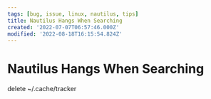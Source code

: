 ```yaml
---
tags: [bug, issue, linux, nautilus, tips]
title: Nautilus Hangs When Searching
created: '2022-07-07T06:57:46.000Z'
modified: '2022-08-18T16:15:54.824Z'
---
```


# Nautilus Hangs When Searching

delete ~/.cache/tracker
